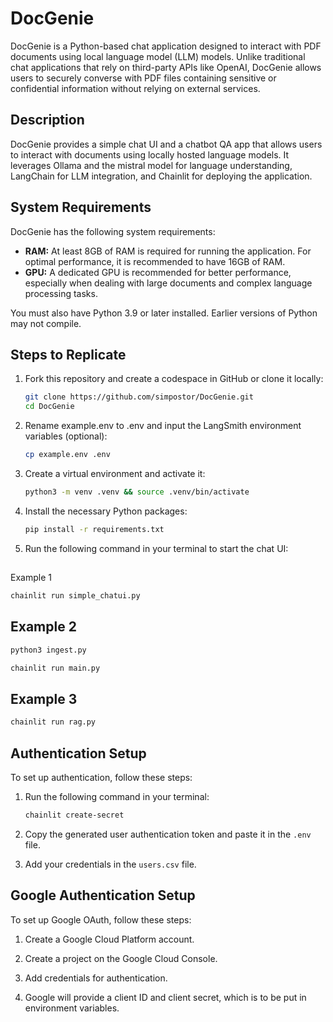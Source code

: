 # DocGenie

DocGenie is a Python-based chat application designed to interact with PDF documents using local language model (LLM) models. Unlike traditional chat applications that rely on third-party APIs like OpenAI, DocGenie allows users to securely converse with PDF files containing sensitive or confidential information without relying on external services.

## Description

DocGenie provides a simple chat UI and a chatbot QA app that allows users to interact with documents using locally hosted language models. It leverages Ollama and the mistral model for language understanding, LangChain for LLM integration, and Chainlit for deploying the application.

## System Requirements

DocGenie has the following system requirements:

- **RAM:** At least 8GB of RAM is required for running the application. For optimal performance, it is recommended to have 16GB of RAM.
- **GPU:** A dedicated GPU is recommended for better performance, especially when dealing with large documents and complex language processing tasks.

You must also have Python 3.9 or later installed. Earlier versions of Python may not compile.

## Steps to Replicate

1. Fork this repository and create a codespace in GitHub or clone it locally:

    ```bash
    git clone https://github.com/simpostor/DocGenie.git
    cd DocGenie
    ```

2. Rename example.env to .env and input the LangSmith environment variables (optional):

    ```bash
    cp example.env .env
    ```

3. Create a virtual environment and activate it:

    ```bash
    python3 -m venv .venv && source .venv/bin/activate
    ```

4. Install the necessary Python packages:

    ```bash
    pip install -r requirements.txt
    ```

5. Run the following command in your terminal to start the chat UI:
##
Example 1
   ```bash
   chainlit run simple_chatui.py
   ```
## Example 2
   ```bash
   python3 ingest.py
   ```
   ```bash
   chainlit run main.py
   ```
## Example 3
   ```bash
   chainlit run rag.py
   ```

## Authentication Setup

To set up authentication, follow these steps:

1. Run the following command in your terminal:

    ```bash
    chainlit create-secret
    ```

2. Copy the generated user authentication token and paste it in the `.env` file.

3. Add your credentials in the `users.csv` file.

## Google Authentication Setup

To set up Google OAuth, follow these steps:

1. Create a Google Cloud Platform account.

2. Create a project on the Google Cloud Console.

3. Add credentials for authentication. 

4. Google will provide a client ID and client secret, which is to be put in environment variables.